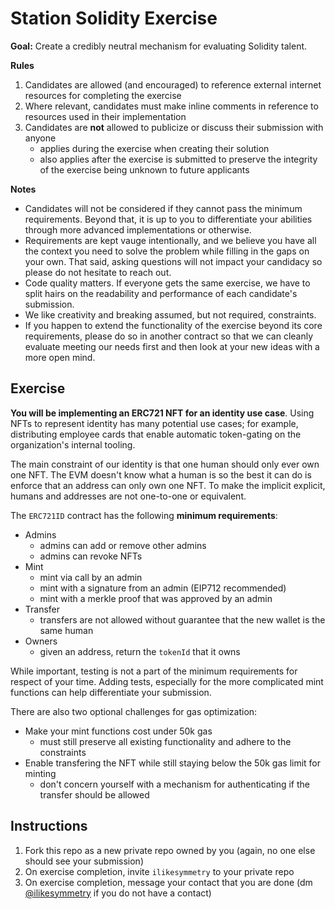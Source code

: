 # Station Solidity Exercise

**Goal:** Create a credibly neutral mechanism for evaluating Solidity talent.

**Rules**

1. Candidates are allowed (and encouraged) to reference external internet resources for completing the exercise
2. Where relevant, candidates must make inline comments in reference to resources used in their implementation
3. Candidates are **not** allowed to publicize or discuss their submission with anyone
   - applies during the exercise when creating their solution
   - also applies after the exercise is submitted to preserve the integrity of the exercise being unknown to future applicants

**Notes**

- Candidates will not be considered if they cannot pass the minimum requirements. Beyond that, it is up to you to differentiate your abilities through more advanced implementations or otherwise.
- Requirements are kept vauge intentionally, and we believe you have all the context you need to solve the problem while filling in the gaps on your own. That said, asking questions will not impact your candidacy so please do not hesitate to reach out.
- Code quality matters. If everyone gets the same exercise, we have to split hairs on the readability and performance of each candidate's submission.
- We like creativity and breaking assumed, but not required, constraints.
- If you happen to extend the functionality of the exercise beyond its core requirements, please do so in another contract so that we can cleanly evaluate meeting our needs first and then look at your new ideas with a more open mind.

## Exercise

**You will be implementing an ERC721 NFT for an identity use case**. Using NFTs to represent identity has many potential use cases; for example, distributing employee cards that enable automatic token-gating on the organization's internal tooling.

The main constraint of our identity is that one human should only ever own one NFT. The EVM doesn't know what a human is so the best it can do is enforce that an address can only own one NFT. To make the implicit explicit, humans and addresses are not one-to-one or equivalent.

The `ERC721ID` contract has the following **minimum requirements**:

- Admins
  - admins can add or remove other admins
  - admins can revoke NFTs
- Mint
  - mint via call by an admin
  - mint with a signature from an admin (EIP712 recommended)
  - mint with a merkle proof that was approved by an admin
- Transfer
  - transfers are not allowed without guarantee that the new wallet is the same human
- Owners
  - given an address, return the `tokenId` that it owns

While important, testing is not a part of the minimum requirements for respect of your time. Adding tests, especially for the more complicated mint functions can help differentiate your submission.

There are also two optional challenges for gas optimization:

- Make your mint functions cost under 50k gas
  - must still preserve all existing functionality and adhere to the constraints
- Enable transfering the NFT while still staying below the 50k gas limit for minting
  - don't concern yourself with a mechanism for authenticating if the transfer should be allowed

## Instructions

1. Fork this repo as a new private repo owned by you (again, no one else should see your submission)
2. On exercise completion, invite `ilikesymmetry` to your private repo
3. On exercise completion, message your contact that you are done (dm [@ilikesymmetry](https://twitter.com/ilikesymmetry) if you do not have a contact)
